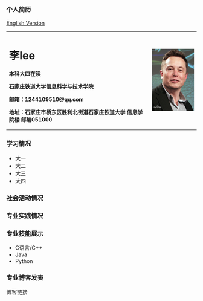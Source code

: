 ### 个人简历
<table border="0">
  <tr>
    <td width="75%">
      <h1>李lee</h1>
      <p><b>本科大四在读</b></p>
      <p><b>石家庄铁道大学信息科学与技术学院</b></p>
      <p><b>邮箱：1244109510@qq.com</b></p>
      <p><b>地址：石家庄市桥东区胜利北街道石家庄铁道大学 信息学院楼 邮编051000</b></p>
    </td>
    <td width="25%">
      <img src="/msk.jpg" width="100%">      
    </td>
  </tr>
  
  <a href="/index-en.html">English Version</a>
</table>

### 学习情况
- 大一
- 大二
- 大三
- 大四

### 社会活动情况

### 专业实践情况

### 专业技能展示
- C语言/C++
- Java
- Python

### 专业博客发表
博客链接

